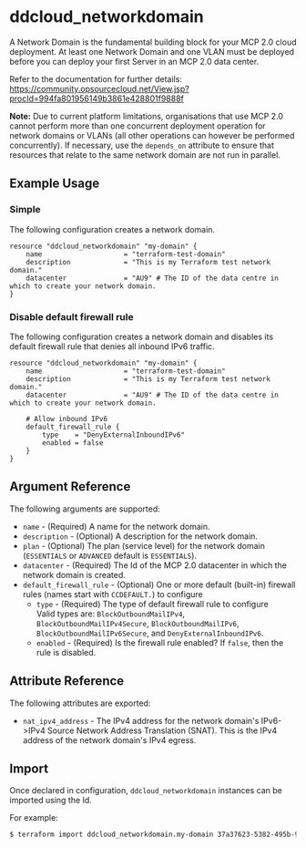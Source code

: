 # ddcloud\_networkdomain

A Network Domain is the fundamental building block for your MCP 2.0 cloud deployment. At least one Network Domain and one VLAN must be deployed before you can deploy your first Server in an MCP 2.0 data center.

Refer to the documentation for further details:
https://community.opsourcecloud.net/View.jsp?procId=994fa801956149b3861e428801f9888f

**Note:** Due to current platform limitations, organisations that use MCP 2.0 cannot perform more than one concurrent deployment operation for network domains or VLANs (all other operations can however be performed concurrently). If necessary, use the `depends_on` attribute to ensure that resources that relate to the same network domain are not run in parallel.

## Example Usage

### Simple

The following configuration creates a network domain.

```hcl
resource "ddcloud_networkdomain" "my-domain" {
    name                    = "terraform-test-domain"
    description             = "This is my Terraform test network domain."
    datacenter              = "AU9" # The ID of the data centre in which to create your network domain.
}
```

### Disable default firewall rule

The following configuration creates a network domain and disables its default firewall rule that denies all inbound IPv6 traffic.

```hcl
resource "ddcloud_networkdomain" "my-domain" {
    name                    = "terraform-test-domain"
    description             = "This is my Terraform test network domain."
    datacenter              = "AU9" # The ID of the data centre in which to create your network domain.

    # Allow inbound IPv6
    default_firewall_rule {
		type 	= "DenyExternalInboundIPv6"
		enabled = false
	}
}
```

## Argument Reference

The following arguments are supported:

* `name` - (Required) A name for the network domain.
* `description` - (Optional) A description for the network domain.
* `plan` - (Optional) The plan (service level) for the network domain (`ESSENTIALS` or `ADVANCED` default is `ESSENTIALS`).
* `datacenter` - (Required) The Id of the MCP 2.0 datacenter in which the network domain is created.
* `default_firewall_rule` - (Optional) One or more default (built-in) firewall rules (names start with `CCDEFAULT.`) to configure
  * `type` - (Required) The type of default firewall rule to configure    
  Valid types are: `BlockOutboundMailIPv4`, `BlockOutboundMailIPv4Secure`, `BlockOutboundMailIPv6`, `BlockOutboundMailIPv6Secure`, and `DenyExternalInboundIPv6`. 
  * `enabled` - (Required) Is the firewall rule enabled? If `false`, then the rule is disabled.
 
## Attribute Reference

The following attributes are exported:

* `nat_ipv4_address` - The IPv4 address for the network domain's IPv6->IPv4 Source Network Address Translation (SNAT). This is the IPv4 address of the network domain's IPv4 egress.

## Import

Once declared in configuration, `ddcloud_networkdomain` instances can be imported using the Id.

For example:

```bash
$ terraform import ddcloud_networkdomain.my-domain 37a37623-5382-495b-9637-5fe75ffb1e01
```
